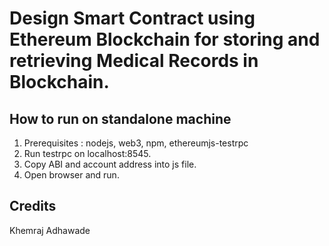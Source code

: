 # Design Smart Contract using Ethereum Blockchain for storing and retrieving Medical Records in Blockchain.

## How to run on standalone machine
1. Prerequisites : nodejs, web3, npm, ethereumjs-testrpc
2. Run testrpc on localhost:8545.
3. Copy ABI and account address into js file.
4. Open browser and run.

## Credits
Khemraj Adhawade